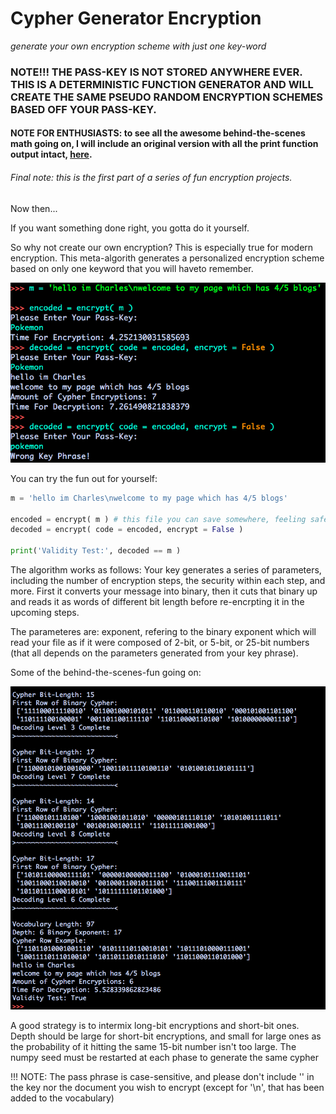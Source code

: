 # Cypher Generator Encryption

*generate your own encryption scheme with just one key-word*


### **NOTE!!!** THE PASS-KEY IS NOT STORED ANYWHERE EVER. THIS IS A DETERMINISTIC FUNCTION GENERATOR AND WILL CREATE THE SAME PSEUDO RANDOM ENCRYPTION SCHEMES BASED OFF YOUR PASS-KEY.

#### **NOTE** FOR ENTHUSIASTS: to see all the awesome behind-the-scenes math going on, I will include an original version with all the print function output intact, [here](https://github.com/ConsciousMachines/Cypher-Generator/blob/master/encryptor_enthusiasts.py).

###### Final note: this is the first part of a series of fun encryption projects. 

Now then...

If you want something done right, you gotta do it yourself.

So why not create our own encryption? This is especially true for modern encryption.
This meta-algorith generates a personalized encryption scheme based on
only one keyword that you will haveto remember.

![Alt text](https://github.com/ConsciousMachines/Cypher-Generator/blob/master/example.png )

You can try the fun out for yourself:

~~~python
m = 'hello im Charles\nwelcome to my page which has 4/5 blogs'

encoded = encrypt( m ) # this file you can save somewhere, feeling safe
decoded = encrypt( code = encoded, encrypt = False )

print('Validity Test:', decoded == m )
~~~

The algorithm works as follows: Your key generates a series of parameters,
including the number of encryption steps, the security within each step,
and more. First it converts your message into binary, then it cuts that binary
up and reads it as words of different bit length before re-encrpting it
in the upcoming steps.

The parameteres are: exponent, refering to the binary exponent which will read
your file as if it were composed of 2-bit, or 5-bit, or 25-bit numbers (that
all depends on the parameters generated from your key phrase).

Some of the behind-the-scenes-fun going on:

![Alt text](https://github.com/ConsciousMachines/Cypher-Generator/blob/master/cypher_math.png)

A good strategy is to intermix long-bit encryptions and short-bit ones.
Depth should be large for short-bit encryptions, and small for large ones
as the probability of it hitting the same 15-bit number isn't too large.
The numpy seed must be restarted at each phase to generate the same cypher


!!! NOTE: The pass phrase is case-sensitive, and please don't include '\' in
the key nor the document you wish to encrypt (except for '\n', that has been
added to the vocabulary)
